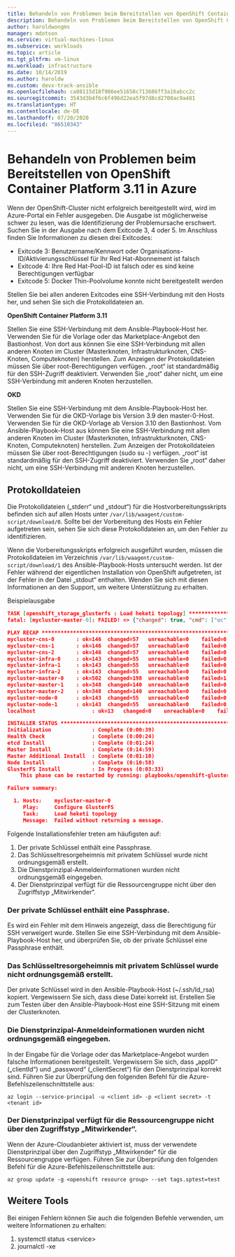 ```yaml
---
title: Behandeln von Problemen beim Bereitstellen von OpenShift Container Platform 3.11 in Azure
description: Behandeln von Problemen beim Bereitstellen von OpenShift Container Platform 3.11 in Azure.
author: haroldwongms
manager: mdotson
ms.service: virtual-machines-linux
ms.subservice: workloads
ms.topic: article
ms.tgt_pltfrm: vm-linux
ms.workload: infrastructure
ms.date: 10/14/2019
ms.author: haroldw
ms.custom: devx-track-ansible
ms.openlocfilehash: ca08115d18f986ee51658c713686ff3a16abcc2c
ms.sourcegitcommit: 3543d3b4f6c6f496d22ea5f97d8cd2700ac9a481
ms.translationtype: HT
ms.contentlocale: de-DE
ms.lasthandoff: 07/20/2020
ms.locfileid: "86510343"
---
```

# <a name="troubleshoot-openshift-container-platform-311-deployment-in-azure"></a>Behandeln von Problemen beim Bereitstellen von OpenShift Container Platform 3.11 in Azure

Wenn der OpenShift-Cluster nicht erfolgreich bereitgestellt wird, wird im Azure-Portal ein Fehler ausgegeben. Die Ausgabe ist möglicherweise schwer zu lesen, was die Identifizierung der Problemursache erschwert. Suchen Sie in der Ausgabe nach dem Exitcode 3, 4 oder 5. Im Anschluss finden Sie Informationen zu diesen drei Exitcodes:

- Exitcode 3: Benutzername/Kennwort oder Organisations-ID/Aktivierungsschlüssel für Ihr Red Hat-Abonnement ist falsch
- Exitcode 4: Ihre Red Hat-Pool-ID ist falsch oder es sind keine Berechtigungen verfügbar
- Exitcode 5: Docker Thin-Poolvolume konnte nicht bereitgestellt werden

Stellen Sie bei allen anderen Exitcodes eine SSH-Verbindung mit den Hosts her, und sehen Sie sich die Protokolldateien an.

**OpenShift Container Platform 3.11**

Stellen Sie eine SSH-Verbindung mit dem Ansible-Playbook-Host her. Verwenden Sie für die Vorlage oder das Marketplace-Angebot den Bastionhost. Von dort aus können Sie eine SSH-Verbindung mit allen anderen Knoten im Cluster (Masterknoten, Infrastrukturknoten, CNS-Knoten, Computeknoten) herstellen. Zum Anzeigen der Protokolldateien müssen Sie über root-Berechtigungen verfügen. „root“ ist standardmäßig für den SSH-Zugriff deaktiviert. Verwenden Sie „root“ daher nicht, um eine SSH-Verbindung mit anderen Knoten herzustellen.

**OKD**

Stellen Sie eine SSH-Verbindung mit dem Ansible-Playbook-Host her. Verwenden Sie für die OKD-Vorlage bis Version 3.9 den master-0-Host. Verwenden Sie für die OKD-Vorlage ab Version 3.10 den Bastionhost. Vom Ansible-Playbook-Host aus können Sie eine SSH-Verbindung mit allen anderen Knoten im Cluster (Masterknoten, Infrastrukturknoten, CNS-Knoten, Computeknoten) herstellen. Zum Anzeigen der Protokolldateien müssen Sie über root-Berechtigungen (sudo su -) verfügen. „root“ ist standardmäßig für den SSH-Zugriff deaktiviert. Verwenden Sie „root“ daher nicht, um eine SSH-Verbindung mit anderen Knoten herzustellen.

## <a name="log-files"></a>Protokolldateien

Die Protokolldateien („stderr“ und „stdout“) für die Hostvorbereitungsskripts befinden sich auf allen Hosts unter `/var/lib/waagent/custom-script/download/0`. Sollte bei der Vorbereitung des Hosts ein Fehler aufgetreten sein, sehen Sie sich diese Protokolldateien an, um den Fehler zu identifizieren.

Wenn die Vorbereitungsskripts erfolgreich ausgeführt wurden, müssen die Protokolldateien im Verzeichnis `/var/lib/waagent/custom-script/download/1` des Ansible-Playbook-Hosts untersucht werden. Ist der Fehler während der eigentlichen Installation von OpenShift aufgetreten, ist der Fehler in der Datei „stdout“ enthalten. Wenden Sie sich mit diesen Informationen an den Support, um weitere Unterstützung zu erhalten.

Beispielausgabe

```json
TASK [openshift_storage_glusterfs : Load heketi topology] **********************
fatal: [mycluster-master-0]: FAILED! => {"changed": true, "cmd": ["oc", "--config=/tmp/openshift-glusterfs-ansible-IbhnUM/admin.kubeconfig", "rsh", "--namespace=glusterfs", "deploy-heketi-storage-1-d9xl5", "heketi-cli", "-s", "http://localhost:8080", "--user", "admin", "--secret", "VuoJURT0/96E42Vv8+XHfsFpSS8R20rH1OiMs3OqARQ=", "topology", "load", "--json=/tmp/openshift-glusterfs-ansible-IbhnUM/topology.json", "2>&1"], "delta": "0:00:21.477831", "end": "2018-05-20 02:49:11.912899", "failed": true, "failed_when_result": true, "rc": 0, "start": "2018-05-20 02:48:50.435068", "stderr": "", "stderr_lines": [], "stdout": "Creating cluster ... ID: 794b285745b1c5d7089e1c5729ec7cd2\n\tAllowing file volumes on cluster.\n\tAllowing block volumes on cluster.\n\tCreating node mycluster-cns-0 ... ID: 45f1a3bfc20a4196e59ebb567e0e02b4\n\t\tAdding device /dev/sdd ... OK\n\t\tAdding device /dev/sde ... OK\n\t\tAdding device /dev/sdf ... OK\n\tCreating node mycluster-cns-1 ... ID: 596f80d7bbd78a1ea548930f23135131\n\t\tAdding device /dev/sdc ... Unable to add device: Unable to execute command on glusterfs-storage-4zc42:   Device /dev/sdc excluded by a filter.\n\t\tAdding device /dev/sde ... OK\n\t\tAdding device /dev/sdd ... OK\n\tCreating node mycluster-cns-2 ... ID: 42c0170aa2799559747622acceba2e3f\n\t\tAdding device /dev/sde ... OK\n\t\tAdding device /dev/sdf ... OK\n\t\tAdding device /dev/sdd ... OK", "stdout_lines": ["Creating cluster ... ID: 794b285745b1c5d7089e1c5729ec7cd2", "\tAllowing file volumes on cluster.", "\tAllowing block volumes on cluster.", "\tCreating node mycluster-cns-0 ... ID: 45f1a3bfc20a4196e59ebb567e0e02b4", "\t\tAdding device /dev/sdd ... OK", "\t\tAdding device /dev/sde ... OK", "\t\tAdding device /dev/sdf ... OK", "\tCreating node mycluster-cns-1 ... ID: 596f80d7bbd78a1ea548930f23135131", "\t\tAdding device /dev/sdc ... Unable to add device: Unable to execute command on glusterfs-storage-4zc42:   Device /dev/sdc excluded by a filter.", "\t\tAdding device /dev/sde ... OK", "\t\tAdding device /dev/sdd ... OK", "\tCreating node mycluster-cns-2 ... ID: 42c0170aa2799559747622acceba2e3f", "\t\tAdding device /dev/sde ... OK", "\t\tAdding device /dev/sdf ... OK", "\t\tAdding device /dev/sdd ... OK"]}

PLAY RECAP *********************************************************************
mycluster-cns-0       : ok=146  changed=57   unreachable=0    failed=0   
mycluster-cns-1       : ok=146  changed=57   unreachable=0    failed=0   
mycluster-cns-2       : ok=146  changed=57   unreachable=0    failed=0   
mycluster-infra-0     : ok=143  changed=55   unreachable=0    failed=0   
mycluster-infra-1     : ok=143  changed=55   unreachable=0    failed=0   
mycluster-infra-2     : ok=143  changed=55   unreachable=0    failed=0   
mycluster-master-0    : ok=502  changed=198  unreachable=0    failed=1   
mycluster-master-1    : ok=348  changed=140  unreachable=0    failed=0   
mycluster-master-2    : ok=348  changed=140  unreachable=0    failed=0   
mycluster-node-0      : ok=143  changed=55   unreachable=0    failed=0   
mycluster-node-1      : ok=143  changed=55   unreachable=0    failed=0   
localhost                  : ok=13   changed=0    unreachable=0    failed=0   

INSTALLER STATUS ***************************************************************
Initialization             : Complete (0:00:39)
Health Check               : Complete (0:00:24)
etcd Install               : Complete (0:01:24)
Master Install             : Complete (0:14:59)
Master Additional Install  : Complete (0:01:10)
Node Install               : Complete (0:10:58)
GlusterFS Install          : In Progress (0:03:33)
    This phase can be restarted by running: playbooks/openshift-glusterfs/config.yml

Failure summary:

  1. Hosts:    mycluster-master-0
     Play:     Configure GlusterFS
     Task:     Load heketi topology
     Message:  Failed without returning a message.
```

Folgende Installationsfehler treten am häufigsten auf:

1. Der private Schlüssel enthält eine Passphrase.
2. Das Schlüsseltresorgeheimnis mit privatem Schlüssel wurde nicht ordnungsgemäß erstellt.
3. Die Dienstprinzipal-Anmeldeinformationen wurden nicht ordnungsgemäß eingegeben.
4. Der Dienstprinzipal verfügt für die Ressourcengruppe nicht über den Zugriffstyp „Mitwirkender“.

### <a name="private-key-has-a-passphrase"></a>Der private Schlüssel enthält eine Passphrase.

Es wird ein Fehler mit dem Hinweis angezeigt, dass die Berechtigung für SSH verweigert wurde. Stellen Sie eine SSH-Verbindung mit dem Ansible-Playbook-Host her, und überprüfen Sie, ob der private Schlüssel eine Passphrase enthält.

### <a name="key-vault-secret-with-private-key-wasnt-created-correctly"></a>Das Schlüsseltresorgeheimnis mit privatem Schlüssel wurde nicht ordnungsgemäß erstellt.

Der private Schlüssel wird in den Ansible-Playbook-Host (~/.ssh/Id_rsa) kopiert. Vergewissern Sie sich, dass diese Datei korrekt ist. Erstellen Sie zum Testen über den Ansible-Playbook-Host eine SSH-Sitzung mit einem der Clusterknoten.

### <a name="service-principal-credentials-were-entered-incorrectly"></a>Die Dienstprinzipal-Anmeldeinformationen wurden nicht ordnungsgemäß eingegeben.

In der Eingabe für die Vorlage oder das Marketplace-Angebot wurden falsche Informationen bereitgestellt. Vergewissern Sie sich, dass „appID“ („clientId“) und „password“ („clientSecret“) für den Dienstprinzipal korrekt sind. Führen Sie zur Überprüfung den folgenden Befehl für die Azure-Befehlszeilenschnittstelle aus:

```azurecli
az login --service-principal -u <client id> -p <client secret> -t <tenant id>
```

### <a name="service-principal-doesnt-have-contributor-access-to-the-resource-group"></a>Der Dienstprinzipal verfügt für die Ressourcengruppe nicht über den Zugriffstyp „Mitwirkender“.

Wenn der Azure-Cloudanbieter aktiviert ist, muss der verwendete Dienstprinzipal über den Zugriffstyp „Mitwirkender“ für die Ressourcengruppe verfügen. Führen Sie zur Überprüfung den folgenden Befehl für die Azure-Befehlszeilenschnittstelle aus:

```azurecli
az group update -g <openshift resource group> --set tags.sptest=test
```

## <a name="additional-tools"></a>Weitere Tools

Bei einigen Fehlern können Sie auch die folgenden Befehle verwenden, um weitere Informationen zu erhalten:

1. systemctl status \<service>
2. journalctl -xe
